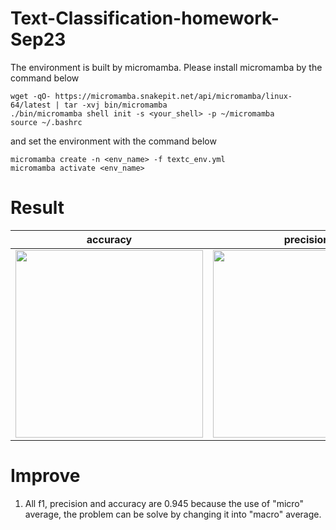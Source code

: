 # Text-Classification-homework-Sep23
The environment is built by micromamba. Please install micromamba by the command below
```
wget -qO- https://micromamba.snakepit.net/api/micromamba/linux-64/latest | tar -xvj bin/micromamba
./bin/micromamba shell init -s <your_shell> -p ~/micromamba
source ~/.bashrc
```

and set the environment with the command below
```
micromamba create -n <env_name> -f textc_env.yml
micromamba activate <env_name>
```

# Result
accuracy                 |  precision                    |  f1 score
:-------------------------:|:----------------------------:|:-------------------------:
<img src="https://github.com/user-attachments/assets/07c4fed0-782a-4e4e-a002-70d5174431a6" width="300"/>  |  <img src="https://github.com/user-attachments/assets/bb695f5a-f4c0-4e94-a92d-d5be503a285a" width="300"/>  |  <img src="https://github.com/user-attachments/assets/bde15cdc-9077-483f-9dbb-b4b0386ce599" width="300"/>

# Improve
1. All f1, precision and accuracy are 0.945 because the use of "micro" average, the problem can be solve by changing it into "macro" average.
